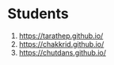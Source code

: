 # Students

1. https://tarathep.github.io/
2. https://chakkrid.github.io/
3. https://chutdans.github.io/
